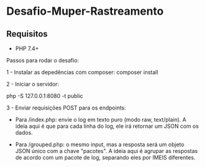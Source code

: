 # Desafio-Muper-Rastreamento

## Requisitos
- PHP 7.4+

Passos para rodar o desafio:

1 - Instalar as depedências com composer:
  composer install

2 - Iniciar o servidor:

  php -S 127.0.0.1:8080 -t public

3 - Enviar requisições POST para os endpoints:

- Para /index.php: envie o log em texto puro (modo raw, text/plain).
  A ideia aqui é que para cada linha do log, ele irá retornar um JSON com os dados.
  
- Para /grouped.php: o mesmo input, mas a resposta será um objeto JSON único com a chave "pacotes".
  A ideia aqui é agrupar as respostas de acordo com um pacote de log, separando eles por IMEIS diferentes.

